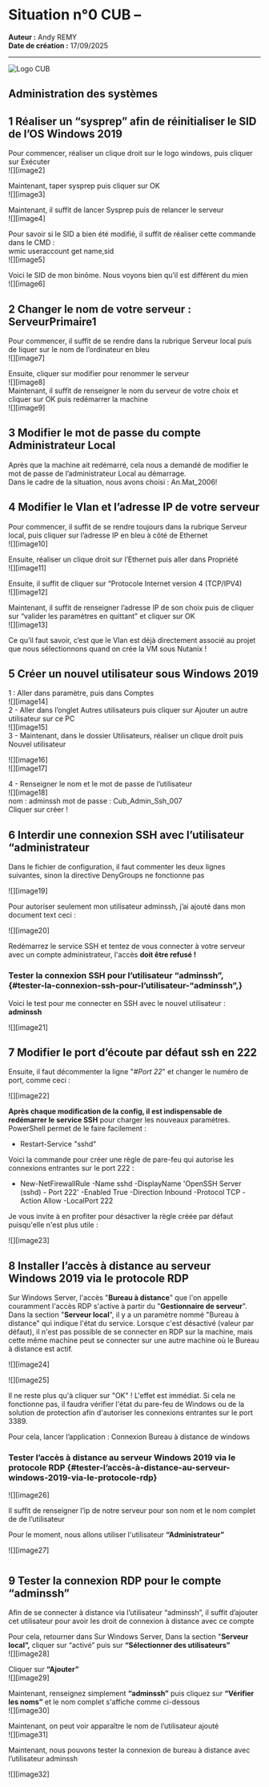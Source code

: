 # Situation n°0 CUB – 

**Auteur :** Andy REMY  
**Date de création :** 17/09/2025  

---
![Logo CUB](../../media/CUB.png)

## Administration des systèmes

## 1 Réaliser un “sysprep” afin de réinitialiser le SID de l’OS Windows 2019

Pour commencer, réaliser un clique droit sur le logo windows, puis cliquer sur Exécuter  
![][image2]

Maintenant, taper sysprep puis cliquer sur OK  
![][image3]

Maintenant, il suffit de lancer Sysprep puis de relancer le serveur  
![][image4]

Pour savoir si le SID a bien été modifié, il suffit de réaliser cette commande dans le CMD :   
wmic useraccount get name,sid  
![][image5]

Voici le SID de mon binôme. Nous voyons bien qu’il est différent du mien  
![][image6]

## 2 Changer le nom de votre serveur : ServeurPrimaire1

Pour commencer, il suffit de se rendre dans la rubrique Serveur local puis de liquer sur le nom de l’ordinateur en bleu  
![][image7]

Ensuite, cliquer sur modifier pour renommer le serveur  
![][image8]  
Maintenant, il suffit de renseigner le nom du serveur de votre choix et cliquer sur OK puis redémarrer la machine  
![][image9]

## 3 Modifier le mot de passe du compte Administrateur Local

Après que la machine ait redémarré, cela nous a demandé de modifier le mot de passe de l’administrateur Local au démarrage.   
Dans le cadre de la situation, nous avons choisi : An.Mat\_2006\!

## 4 Modifier le Vlan et l’adresse IP de votre serveur

Pour commencer, il suffit de se rendre toujours dans la rubrique Serveur local, puis cliquer sur l’adresse IP en bleu à côté de Ethernet  
![][image10]

Ensuite, réaliser un clique droit sur l’Ethernet puis aller dans Propriété  
![][image11]

Ensuite, il suffit de cliquer sur “Protocole Internet version 4 (TCP/IPV4)  
![][image12]

Maintenant, il suffit de renseigner l’adresse IP de son choix puis de cliquer sur “valider les paramètres en quittant” et cliquer sur OK  
![][image13]

Ce qu’il faut savoir, c’est que le Vlan est déjà directement associé au projet que nous sélectionnons quand on crée la VM sous Nutanix \!

## 5 Créer un nouvel utilisateur sous Windows 2019

1 : Aller dans paramètre, puis dans Comptes  
![][image14]  
2 \- Aller dans l’onglet Autres utilisateurs puis cliquer sur Ajouter un autre utilisateur sur ce PC  
![][image15]  
3 \- Maintenant, dans le dossier Utilisateurs, réaliser un clique droit puis Nouvel utilisateur

![][image16]  
![][image17]

4 \- Renseigner le nom et le mot de passe de l’utilisateur  
![][image18]  
nom : adminssh       mot de passe : Cub\_Admin\_Ssh\_007  
Cliquer sur créer \!

## 6 Interdir une connexion SSH avec l’utilisateur “administrateur

Dans le fichier de configuration, il faut commenter les deux lignes suivantes, sinon la directive DenyGroups ne fonctionne pas 

![][image19]

Pour autoriser seulement mon utilisateur adminssh, j’ai ajouté dans mon document text ceci : 

![][image20]

Redémarrez le service SSH et tentez de vous connecter à votre serveur avec un compte administrateur, l'accès **doit être refusé \!**

### **Tester la connexion SSH pour l’utilisateur “adminssh”,** {#tester-la-connexion-ssh-pour-l’utilisateur-“adminssh”,}

Voici le test pour me connecter en SSH avec le nouvel utilisateur : **adminssh**

![][image21]

## 7 Modifier le port d’écoute par défaut ssh en 222

Ensuite, il faut décommenter la ligne "*\#Port 22*" et changer le numéro de port, comme ceci :

![][image22]

**Après chaque modification de la config, il est indispensable de redémarrer le service SSH** pour charger les nouveaux paramètres. PowerShell permet de le faire facilement :

- Restart-Service "sshd"

Voici la commande pour créer une règle de pare-feu qui autorise les connexions entrantes sur le port 222 :

- New-NetFirewallRule \-Name sshd \-DisplayName 'OpenSSH Server (sshd) \- Port 222' \-Enabled True \-Direction Inbound \-Protocol TCP \-Action Allow \-LocalPort 222

Je vous invite à en profiter pour désactiver la règle créée par défaut puisqu'elle n'est plus utile :

![][image23]

## 8 Installer l’accès à distance au serveur Windows 2019 via le protocole RDP

Sur Windows Server, l'accès "**Bureau à distance**" que l'on appelle couramment l'accès RDP s'active à partir du "**Gestionnaire de serveur**". Dans la section "**Serveur local**", il y a un paramètre nommé "Bureau à distance" qui indique l'état du service. Lorsque c'est désactivé (valeur par défaut), il n'est pas possible de se connecter en RDP sur la machine, mais cette même machine peut se connecter sur une autre machine où le Bureau à distance est actif.

![][image24]

![][image25]

Il ne reste plus qu'à cliquer sur "OK" \! L'effet est immédiat. Si cela ne fonctionne pas, il faudra vérifier l'état du pare-feu de Windows ou de la solution de protection afin d'autoriser les connexions entrantes sur le port 3389\.

Pour cela, lancer l’application : Connexion Bureau à distance de windows

### **Tester l’accès à distance au serveur Windows 2019 via le protocole RDP** {#tester-l’accès-à-distance-au-serveur-windows-2019-via-le-protocole-rdp}

![][image26]

Il suffit de renseigner l’ip de notre serveur pour son nom et le nom complet de de l’utilisateur

Pour le moment, nous allons utiliser l'utilisateur **“Administrateur”**

![][image27]

# 

## 9 Tester la connexion RDP pour le compte “adminssh”

Afin de se connecter à distance via l’utilisateur “adminssh”, il suffit d’ajouter cet utilisateur pour avoir les droit de connexion à distance avec ce compte

Pour cela, retourner dans Sur Windows Server, Dans la section "**Serveur local”,** cliquer sur “activé” puis sur **“**S**électionner des utilisateurs”**  
![][image28]

Cliquer sur **“Ajouter”**  
![][image29]

Maintenant, renseignez simplement **“adminssh”** puis cliquez sur **“Vérifier les noms”** et le nom complet s'affiche comme ci-dessous  
![][image30]

Maintenant, on peut voir apparaître le nom de l’utilisateur ajouté  
![][image31]

Maintenant, nous pouvons tester la connexion de bureau à distance avec l’utilisateur adminssh

![][image32]
